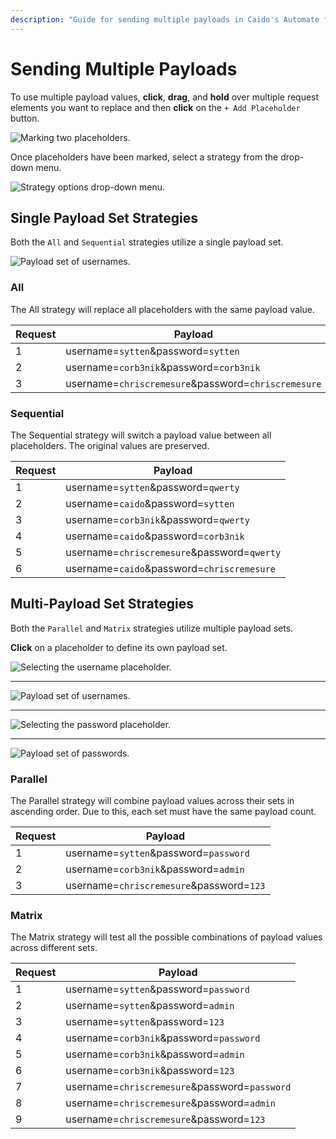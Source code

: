 ```yaml
---
description: "Guide for sending multiple payloads in Caido's Automate feature using different strategies like All, Sequential, Parallel, and Matrix combinations."
---
```


# Sending Multiple Payloads

To use multiple payload values, **click**, **drag**, and **hold** over multiple request elements you want to replace and then **click** on the `+ Add Placeholder` button.

<img alt="Marking two placeholders." src="/_images/automate_placeholder_multiple.png" center/>

Once placeholders have been marked, select a strategy from the drop-down menu.

<img alt="Strategy options drop-down menu." src="/_images/automate_strategies.png" center/>

## Single Payload Set Strategies

Both the `All` and `Sequential` strategies utilize a single payload set.

<img alt="Payload set of usernames." src="/_images/automate_usernames.png" center/>

### All

The All strategy will replace all placeholders with the same payload value.

| Request | Payload                                             |
|---------|-----------------------------------------------------|
| 1       | username=`sytten`&password=`sytten`                 |
| 2       | username=`corb3nik`&password=`corb3nik`             |
| 3       | username=`chriscremesure`&password=`chriscremesure` |

### Sequential

The Sequential strategy will switch a payload value between all placeholders. The original values are preserved.

| Request | Payload                                     |
|---------|---------------------------------------------|
| 1       | username=`sytten`&password=`qwerty`         |
| 2       | username=`caido`&password=`sytten`          |
| 3       | username=`corb3nik`&password=`qwerty`       |
| 4       | username=`caido`&password=`corb3nik`        |
| 5       | username=`chriscremesure`&password=`qwerty` |
| 6       | username=`caido`&password=`chriscremesure`  |

## Multi-Payload Set Strategies

Both the `Parallel` and `Matrix` strategies utilize multiple payload sets.

**Click** on a placeholder to define its own payload set.

<img alt="Selecting the username placeholder." src="/_images/automate_username_placeholder.png" center/>

---

<img alt="Payload set of usernames." src="/_images/automate_usernames.png" center/>

---

<img alt="Selecting the password placeholder." src="/_images/automate_password_placeholder.png" center/>

---

<img alt="Payload set of passwords." src="/_images/automate_passwords.png" center/>

### Parallel

The Parallel strategy will combine payload values across their sets in ascending order. Due to this, each set must have the same payload count.

| Request | Payload                                  |
|---------|------------------------------------------|
| 1       | username=`sytten`&password=`password`    |
| 2       | username=`corb3nik`&password=`admin`     |
| 3       | username=`chriscremesure`&password=`123` |

### Matrix

The Matrix strategy will test all the possible combinations of payload values across different sets.

| Request | Payload                                       |
|---------|-----------------------------------------------|
| 1       | username=`sytten`&password=`password`         |
| 2       | username=`sytten`&password=`admin`            |
| 3       | username=`sytten`&password=`123`              |
| 4       | username=`corb3nik`&password=`password`       |
| 5       | username=`corb3nik`&password=`admin`          |
| 6       | username=`corb3nik`&password=`123`            |
| 7       | username=`chriscremesure`&password=`password` |
| 8       | username=`chriscremesure`&password=`admin`    |
| 9       | username=`chriscremesure`&password=`123`      |
